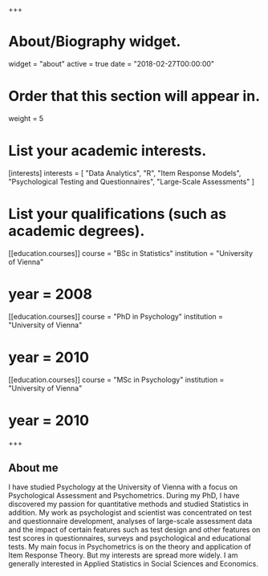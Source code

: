 +++
# About/Biography widget.
widget = "about"
active = true
date = "2018-02-27T00:00:00"


# Order that this section will appear in.
weight = 5

# List your academic interests.
[interests]
  interests = [
    "Data Analytics",
    "R",
    "Item Response Models",
    "Psychological Testing and Questionnaires",
    "Large-Scale Assessments"
  ]

# List your qualifications (such as academic degrees).

[[education.courses]]
  course = "BSc in Statistics"
  institution = "University of Vienna"
#  year = 2008

[[education.courses]]
  course = "PhD in Psychology"
  institution = "University of Vienna"
#  year = 2010

[[education.courses]]
  course = "MSc in Psychology"
  institution = "University of Vienna"
#  year = 2010


 
+++

## About me

I have studied Psychology at the University of Vienna with a focus on Psychological Assessment and Psychometrics. During my PhD, I have discovered my passion for quantitative methods and studied Statistics in addition. 
My work as psychologist and scientist was concentrated on test and questionnaire development, analyses of large-scale assessment data and the impact of certain features such as test design and other features on test scores in questionnaires, surveys and psychological and educational tests. My main focus in Psychometrics is on the theory and application of Item Response Theory. But my interests are spread more widely. I am generally interested in Applied Statistics in Social Sciences and Economics.
 